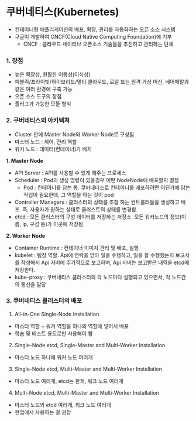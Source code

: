 # 쿠버네티스(Kubernetes)
* 컨테이너형 애플리케이션의 배포, 확장, 관리를 자동화하는 오픈 소스 시스템
* 구글이 개발하여 CNCF(Cloud Native Computing Foundation)에 기부
    * CNCF : 클라우드 네이티브 오픈소스 기술들을 추진하고 관리하는 단체

### 1. 장점
* 높은 확장성, 원활한 이동성(이식성)
* 퍼블릭/프라이빗/하이브리드/멀티 클라우드, 로컬 또는 원격 가상 머신, 베어메탈과 같은 여러 환경에 구축 가능
* 오픈 소스 도구의 장점
* 플러그가 가능한 모듈 형식

### 2. 쿠버네티스의 아키텍쳐
* Cluster 안에 Master Node와 Worker Node로 구성됨
* 마스터 노드 : 제어, 관리 역할
* 워커 노드 : 데이터(컨테이너)가 배치

**1. Master Node**
* API Server : API를 사용할 수 있게 해주는 프로세스
* Scheduler : Pod의 생성 명령이 있을경우 어떤 NodeNode에 배포할지 결정
    * Pod : 컨테이너를 담는 통. 쿠버네티스로 컨테이너를 배포하려면 어딘가에 담는 작업이 필요한데, 그 역할을 하는 것이 pod
* Controller Managers : 클러스터의 상태를 조절 하는 컨트롤러들을 생성하고 배포. 즉, 사용자가 원하는 상태로 클러스트의 상태를 변경함.
* etcd : 모든 클러스터의 구성 데이터를 저장하는 저장소. 모든 워커노드의 정보(이름, ip, 구성 등)가 이곳에 저장됨

**2. Worker Node**
* Container Runtime : 컨테이너 이미지 관리 및 배포, 실행
* kubelet : 팀장 역할. Api에 연락을 받아 일을 수행하고, 일을 잘 수행했는지 보고서를 작성해서 Api 서버에 주기적으로 보고하며, Api 서버는 보고받은 내역을 etcd에 저장한다.
* kube-proxy : 쿠버네티스 클러스터의 각 노드마다 실행되고 있으면서, 각 노드간의 통신을 담당

### 3. 쿠버네티스 클러스터의 배포
1. All-in-One Single-Node Installation
* 마스터 역할 + 워커 역할을 하나의 역할에 넣어서 배포
* 학습 및 테스트 용도로만 사용해야 함
2. Single-Node etcd, Single-Master and Multi-Worker Installation
* 마스터 노드 하나에 워커 노드 여러개
3. Single-Node etcd, Multi-Master and Multi-Worker Installation
* 마스터 노드 여러개, etcd는 한개, 워크 노드 여러개
4. Multi-Node etcd, Multi-Master and Multi-Worker Installation
* 마스터 노드와 etcd 여러개, 워크 노드 여러개 
* 현업에서 사용하는 걸 권장

